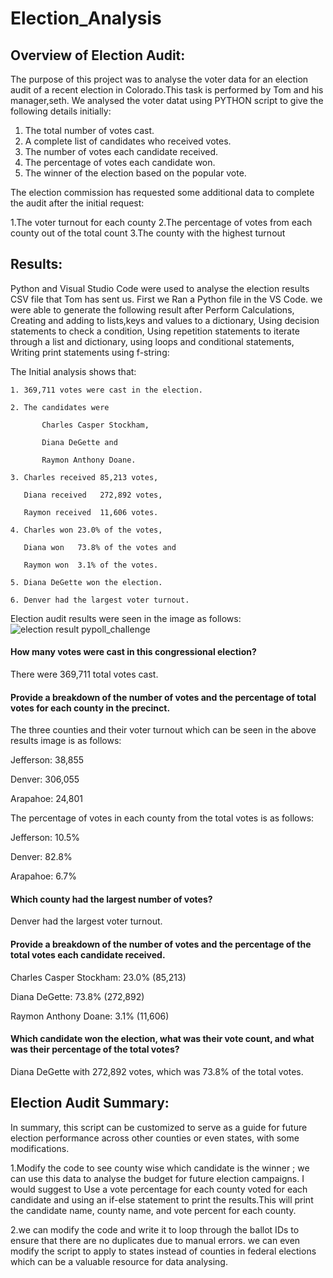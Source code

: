 # Election_Analysis
## Overview of Election Audit: 
The purpose of this project was to analyse the voter data for an election audit of a recent election in Colorado.This task is performed by Tom and his manager,seth. We analysed the voter datat using PYTHON script to give the following details initially:
1.  The total number of votes cast.
2.	A complete list of candidates who received votes.
3.	The number of votes each candidate received.
4.	The percentage of votes each candidate won.
5.	The winner of the election based on the popular vote.

The election commission has requested some additional data to complete the audit after the initial request:

1.The voter turnout for each county
2.The percentage of votes from each county out of the total count
3.The county with the highest turnout

##  Results:
Python and Visual Studio Code were used to analyse the election results CSV file that Tom has sent us. First we Ran a Python file in the VS Code.
 we were able to generate the following result after
 Perform Calculations,
 Creating  and adding to lists,keys and values to a dictionary,
 Using decision statements to check a condition,
 Using repetition statements to iterate through a list and dictionary,
 using loops and conditional statements,
 Writing print statements using f-string:
 
 
 The Initial analysis shows that:
 
    1. 369,711 votes were cast in the election.
    
    2. The candidates were
    
           Charles Casper Stockham,
          
           Diana DeGette and 
          
           Raymon Anthony Doane.
          
    3. Charles received 85,213 votes,
    
       Diana received   272,892 votes, 
       
       Raymon received  11,606 votes.
       
    4. Charles won 23.0% of the votes,
    
       Diana won   73.8% of the votes and 
       
       Raymon won  3.1% of the votes.
       
    5. Diana DeGette won the election.
    
    6. Denver had the largest voter turnout.
  
  Election audit results were seen in the image as follows:  
 ![election result pypoll_challenge](https://user-images.githubusercontent.com/96032051/149817336-d7c4aab2-d049-4aeb-af3b-c123fdb68725.png)
 


 


 
 
#### How many votes were cast in this congressional election?
There were 369,711 total votes cast.

#### Provide a breakdown of the number of votes and the percentage of total votes for each county in the precinct.
The three counties and their voter turnout which can be seen in the above results image  is as follows:

Jefferson: 38,855

Denver: 306,055

Arapahoe: 24,801

The percentage of votes in each county from the total votes is as follows:

Jefferson: 10.5%

Denver:    82.8%

Arapahoe:  6.7%

#### Which county had the largest number of votes?
 Denver had the largest voter turnout.


#### Provide a breakdown of the number of votes and the percentage of the total votes each candidate received.
Charles Casper Stockham: 23.0% (85,213)

Diana DeGette:           73.8% (272,892)

Raymon Anthony Doane:    3.1% (11,606)
#### Which candidate won the election, what was their vote count, and what was their percentage of the total votes?

Diana DeGette with 272,892 votes, which was 73.8% of the total votes.


## Election Audit Summary:
In summary, this script can be customized to serve as a guide for future election performance across other counties or even states, with some modifications.

  1.Modify the code to see county wise which candidate is the winner ; we can use this data to analyse the budget for future election campaigns. I would suggest to Use a vote percentage for each county voted for each candidate and using an if-else statement to print the results.This will print the candidate name, county name, and vote percent for each county.
  
  2.we can modify the code and write it to loop through the ballot IDs to ensure that there are no duplicates due to manual errors.
we can even modify the script to apply to states instead of counties in federal elections which can be a valuable resource for data analysing.
